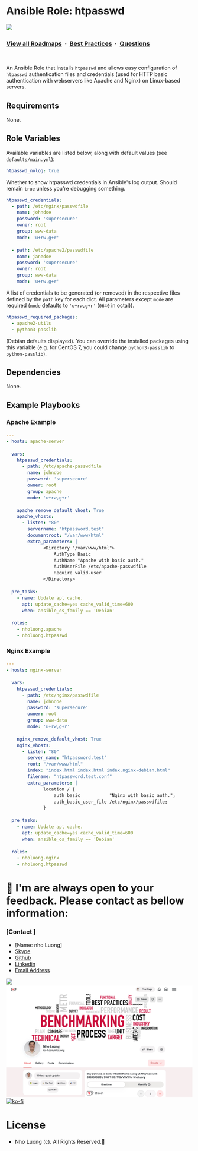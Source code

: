 # Ansible Role: htpasswd

![](https://i.imgur.com/waxVImv.png)
### [View all Roadmaps](https://github.com/nholuongut/all-roadmaps) &nbsp;&middot;&nbsp; [Best Practices](https://github.com/nholuongut/all-roadmaps/blob/main/public/best-practices/) &nbsp;&middot;&nbsp; [Questions](https://www.linkedin.com/in/nholuong/)
<br/>

An Ansible Role that installs `htpasswd` and allows easy configuration of `htpasswd` authentication files and credentials (used for HTTP basic authentication with webservers like Apache and Nginx) on Linux-based servers.

## Requirements

None.

## Role Variables

Available variables are listed below, along with default values (see `defaults/main.yml`):

```yaml
htpasswd_nolog: true
```

Whether to show htpasswd credentials in Ansible's log output. Should remain `true` unless you're debugging something.

```yaml
htpasswd_credentials:
  - path: /etc/nginx/passwdfile
    name: johndoe
    password: 'supersecure'
    owner: root
    group: www-data
    mode: 'u+rw,g+r'

  - path: /etc/apache2/passwdfile
    name: janedoe
    password: 'supersecure'
    owner: root
    group: www-data
    mode: 'u+rw,g+r'
```

A list of credentials to be generated (or removed) in the respective files defined by the `path` key for each dict. All parameters except `mode` are required (`mode` defaults to `'u+rw,g+r'` (`0640` in octal)).

```yaml
htpasswd_required_packages:
  - apache2-utils
  - python3-passlib
```

(Debian defaults displayed). You can override the installed packages using this variable (e.g. for CentOS 7, you could change `python3-passlib` to `python-passlib`).

## Dependencies

None.

## Example Playbooks

### Apache Example

```yaml
---
- hosts: apache-server

  vars:
    htpasswd_credentials:
      - path: /etc/apache-passwdfile
        name: johndoe
        password: 'supersecure'
        owner: root
        group: apache
        mode: 'u+rw,g+r'

    apache_remove_default_vhost: True
    apache_vhosts:
      - listen: "80"
        servername: "htpassword.test"
        documentroot: "/var/www/html"
        extra_parameters: |
              <Directory "/var/www/html">
                  AuthType Basic
                  AuthName "Apache with basic auth."
                  AuthUserFile /etc/apache-passwdfile
                  Require valid-user
              </Directory>

  pre_tasks:
    - name: Update apt cache.
      apt: update_cache=yes cache_valid_time=600
      when: ansible_os_family == 'Debian'

  roles:
    - nholuong.apache
    - nholuong.htpasswd
```

### Nginx Example

```yaml
---
- hosts: nginx-server

  vars:
    htpasswd_credentials:
      - path: /etc/nginx/passwdfile
        name: johndoe
        password: 'supersecure'
        owner: root
        group: www-data
        mode: 'u+rw,g+r'

    nginx_remove_default_vhost: True
    nginx_vhosts:
      - listen: "80"
        server_name: "htpassword.test"
        root: "/var/www/html"
        index: "index.html index.html index.nginx-debian.html"
        filename: "htpassword.test.conf"
        extra_parameters: |
              location / {
                  auth_basic           "Nginx with basic auth.";
                  auth_basic_user_file /etc/nginx/passwdfile;
              }

  pre_tasks:
    - name: Update apt cache.
      apt: update_cache=yes cache_valid_time=600
      when: ansible_os_family == 'Debian'

  roles:
    - nholuong.nginx
    - nholuong.htpasswd
```

# 🚀 I'm are always open to your feedback.  Please contact as bellow information:
### [Contact ]
* [Name: nho Luong]
* [Skype](luongutnho_skype)
* [Github](https://github.com/nholuongut/)
* [Linkedin](https://www.linkedin.com/in/nholuong/)
* [Email Address](luongutnho@hotmail.com)

![](https://i.imgur.com/waxVImv.png)
![](Donate.png)
[![ko-fi](https://ko-fi.com/img/githubbutton_sm.svg)](https://ko-fi.com/nholuong)

# License
* Nho Luong (c). All Rights Reserved.🌟